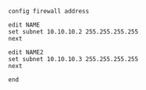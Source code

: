 ```
config firewall address
```
```
edit NAME
set subnet 10.10.10.2 255.255.255.255
next
```
```
edit NAME2
set subnet 10.10.10.3 255.255.255.255
next
```
```
end
```

